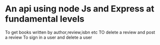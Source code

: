 # An api using node Js and Express at fundamental levels
To get books written by author,review,isbn etc 
TO delete a review and post a review 
To sign in a user and delete a user
